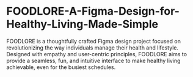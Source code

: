 # FOODLORE-A-Figma-Design-for-Healthy-Living-Made-Simple
FOODLORE is a thoughtfully crafted Figma design project focused on revolutionizing the way individuals manage their health and lifestyle. Designed with empathy and user-centric principles, FOODLORE aims to provide a seamless, fun, and intuitive interface to make healthy living achievable, even for the busiest schedules.
